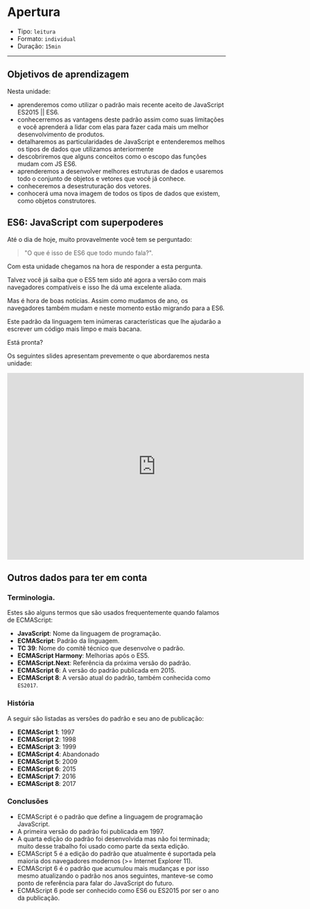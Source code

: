 # Apertura

* Tipo: `leitura`
* Formato: `individual`
* Duração: `15min`

***

## Objetivos de aprendizagem

Nesta unidade:

* aprenderemos como utilizar o padrão mais recente aceito de JavaScript ES2015 || ES6.
* conhecerremos as vantagens deste padrão assim como suas limitações e você aprenderá a lidar com elas para fazer cada mais um melhor desenvolvimento de produtos.
* detalharemos as particularidades de JavaScript e entenderemos melhos os tipos de dados que utilizamos anteriormente
* descobriremos que alguns conceitos como o escopo das funções mudam com JS ES6.
* aprenderemos a desenvolver melhores estruturas de dados e usaremos todo o conjunto de objetos e vetores que você já conhece.
* conheceremos a desestruturação dos vetores.
* conhocerá uma nova imagem de todos os tipos de dados que existem, como objetos construtores.

## ES6: JavaScript com superpoderes

Até o dia de hoje, muito provavelmente você tem se perguntado:

> "O que é isso de ES6 que todo mundo fala?".

Com esta unidade chegamos na hora de responder a esta pergunta.

Talvez você já saiba que o ES5 tem sido até agora a versão com mais navegadores compatíveis e isso lhe dá uma excelente aliada.

Mas é hora de boas notícias. Assim como mudamos de ano, os navegadores também mudam e neste momento estão migrando para a ES6.

Este padrão da linguagem tem inúmeras características que lhe ajudarão a escrever um código mais limpo e mais bacana.

Está pronta?

Os seguintes slides apresentam prevemente o que abordaremos nesta unidade:

<iframe src="https://goo.gl/DNc73K" frameborder="0" width="684" height="430"
allowfullscreen="true" mozallowfullscreen="true" webkitallowfullscreen="true">
</iframe>

## Outros dados para ter em conta

### Terminologia.

Estes são alguns termos que são usados frequentemente quando falamos de ECMAScript:

* **JavaScript**: Nome da linguagem de programação.
* **ECMAScript**: Padrão da linguagem.
* **TC 39**: Nome do comitê técnico que desenvolve o padrão.
* **ECMAScript Harmony**: Melhorias após o ES5.
* **ECMAScript.Next**: Referência da próxima versão do padrão.
* **ECMAScript 6**: A versão do padrão publicada em 2015.
* **ECMAScript 8**: A versão atual do padrão, também conhecida como `ES2017`.

### História

A seguir são listadas as versões do padrão e seu ano de publicação:

* **ECMAScript 1**: 1997
* **ECMAScript 2**: 1998
* **ECMAScript 3**: 1999
* **ECMAScript 4**: Abandonado
* **ECMAScript 5**: 2009
* **ECMAScript 6**: 2015
* **ECMAScript 7**: 2016
* **ECMAScript 8**: 2017

### Conclusões

* ECMAScript é o padrão que define a linguagem de programação JavaScript.
* A primeira versão do padrão foi publicada em 1997.
* A quarta edição do padrão foi desenvolvida mas não foi terminada; muito desse trabalho foi usado como parte da sexta edição.
* ECMAScript 5 é a edição do padrão que atualmente é suportada pela maioria dos navegadores modernos (>= Internet Explorer 11).
* ECMAScript 6 é o padrão que acumulou mais mudanças e por isso mesmo atualizando o padrão nos anos seguintes, manteve-se como ponto de referência para falar do JavaScript do futuro.
* ECMAScript 6 pode ser conhecido como ES6 ou ES2015 por ser o ano da publicação.
